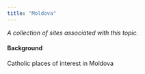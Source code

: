 ```yaml
---
title: "Moldova"
---
```



*A collection of sites associated with this topic.*

#### Background

Catholic places of interest in Moldova



